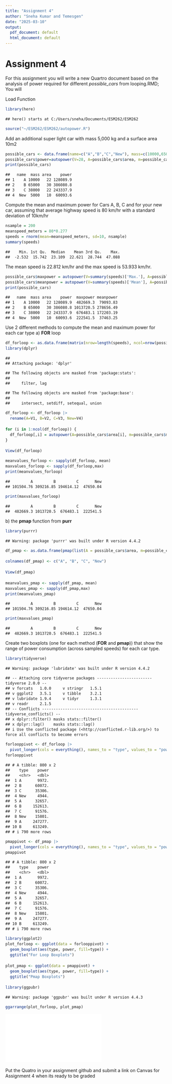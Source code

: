 ```yaml
---
title: "Assignment 4"
author: "Sneha Kumar and Temesgen"
date: "2025-03-10"
output:
  pdf_document: default
  html_document: default
---
```


# Assignment 4

For this assignment you will write a new Quartro document based on the analysis of power required for different *possible_cars* from looping.RMD; You will

Load Function


``` r
library(here)
```

```
## here() starts at C:/Users/sneha/Documents/ESM262/ESM262
```

``` r
source("~/ESM262/ESM262/autopower.R")
```

Add an additional super light car with mass 5,000 kg and a surface area 10m2


``` r
possible_cars <- data.frame(name=c("A","B","C","New"), mass=c(10000,65000,38000,5000), area=c(22,30,22,10))
possible_cars$power=autopower(V=28, A=possible_cars$area, m=possible_cars$mass)
print(possible_cars)
```

```
##   name  mass area    power
## 1    A 10000   22 128089.9
## 2    B 65000   30 386080.8
## 3    C 38000   22 243337.9
## 4  New  5000   10  60093.6
```

Compute the mean and maximum power for Cars A, B, C and for your new car, assuming that average highway speed is 80 km/hr with a standard deviation of 10km/hr


``` r
nsample = 200
meanspeed_meters = 80*0.277
speeds = rnorm(mean=meanspeed_meters, sd=10, nsample)
summary(speeds)
```

```
##    Min. 1st Qu.  Median    Mean 3rd Qu.    Max. 
##  -2.532  15.742  23.109  22.621  28.744  47.088
```

The mean speed is 22.812 km/hr and the max speed is 53.933 km/hr.


``` r
possible_cars$maxpower = autopower(V=summary(speeds)['Max.'], A=possible_cars$area, m=possible_cars$mass)
possible_cars$meanpower = autopower(V=summary(speeds)['Mean'], A=possible_cars$area, m=possible_cars$mass)
print(possible_cars)
```

```
##   name  mass area    power  maxpower meanpower
## 1    A 10000   22 128089.9  482669.3  79093.83
## 2    B 65000   30 386080.8 1013720.5 278656.49
## 3    C 38000   22 243337.9  676483.1 172203.19
## 4  New  5000   10  60093.6  222541.5  37463.25
```

Use 2 different methods to compute the mean and maximum power for each car type a) **FOR** loop


``` r
df_forloop <- as.data.frame(matrix(nrow=length(speeds), ncol=nrow(possible_cars)))
library(dplyr)
```

```
## 
## Attaching package: 'dplyr'
```

```
## The following objects are masked from 'package:stats':
## 
##     filter, lag
```

```
## The following objects are masked from 'package:base':
## 
##     intersect, setdiff, setequal, union
```

``` r
df_forloop <- df_forloop |>
  rename(A=V1, B=V2, C=V3, New=V4)

for (i in 1:ncol(df_forloop)) {
  df_forloop[,i] = autopower(A=possible_cars$area[i], m=possible_cars$mass[i], V=speeds)
}

View(df_forloop)
```


``` r
meanvalues_forloop <- sapply(df_forloop, mean)
maxvalues_forloop <- sapply(df_forloop,max)
print(meanvalues_forloop)
```

```
##         A         B         C       New 
## 101504.76 309216.85 194614.12  47650.04
```

``` r
print(maxvalues_forloop)
```

```
##         A         B         C       New 
##  482669.3 1013720.5  676483.1  222541.5
```

b)  the **pmap** function from **purr**


``` r
library(purrr)
```

```
## Warning: package 'purrr' was built under R version 4.4.2
```

``` r
df_pmap <- as.data.frame(pmap(list(A = possible_cars$area, m=possible_cars$mass), autopower, V=speeds))

colnames(df_pmap) <- c("A", "B", "C", "New")

View(df_pmap)

meanvalues_pmap <- sapply(df_pmap, mean)
maxvalues_pmap <- sapply(df_pmap,max)
print(meanvalues_pmap)
```

```
##         A         B         C       New 
## 101504.76 309216.85 194614.12  47650.04
```

``` r
print(maxvalues_pmap)
```

```
##         A         B         C       New 
##  482669.3 1013720.5  676483.1  222541.5
```

Create two boxplots (one for each method (**FOR** and **pmap**)) that show the range of power consumption (across sampled speeds) for each car type.


``` r
library(tidyverse)
```

```
## Warning: package 'lubridate' was built under R version 4.4.2
```

```
## -- Attaching core tidyverse packages ------------------------ tidyverse 2.0.0 --
## v forcats   1.0.0     v stringr   1.5.1
## v ggplot2   3.5.1     v tibble    3.2.1
## v lubridate 1.9.4     v tidyr     1.3.1
## v readr     2.1.5     
## -- Conflicts ------------------------------------------ tidyverse_conflicts() --
## x dplyr::filter() masks stats::filter()
## x dplyr::lag()    masks stats::lag()
## i Use the conflicted package (<http://conflicted.r-lib.org/>) to force all conflicts to become errors
```

``` r
forlooppivot <- df_forloop |>
  pivot_longer(cols = everything(), names_to = "type", values_to = "power")
forlooppivot
```

```
## # A tibble: 800 x 2
##    type    power
##    <chr>   <dbl>
##  1 A       9972.
##  2 B      60072.
##  3 C      35306.
##  4 New     4944.
##  5 A      32657.
##  6 B     152613.
##  7 C      91576.
##  8 New    15801.
##  9 A     247277.
## 10 B     613249.
## # i 790 more rows
```

``` r
pmappivot <- df_pmap |>
  pivot_longer(cols = everything(), names_to = "type", values_to = "power")
pmappivot
```

```
## # A tibble: 800 x 2
##    type    power
##    <chr>   <dbl>
##  1 A       9972.
##  2 B      60072.
##  3 C      35306.
##  4 New     4944.
##  5 A      32657.
##  6 B     152613.
##  7 C      91576.
##  8 New    15801.
##  9 A     247277.
## 10 B     613249.
## # i 790 more rows
```

``` r
library(ggplot2)
plot_forloop <- ggplot(data = forlooppivot) +
  geom_boxplot(aes(type, power, fill=type)) + 
  ggtitle("For Loop Boxplots")

plot_pmap <- ggplot(data = pmappivot) +
  geom_boxplot(aes(type, power, fill=type)) + 
  ggtitle("Pmap Boxplots")

library(ggpubr)
```

```
## Warning: package 'ggpubr' was built under R version 4.4.3
```

``` r
ggarrange(plot_forloop, plot_pmap)
```

![](Assignment-4_files/figure-latex/unnamed-chunk-8-1.pdf)<!-- --> 

Put the Quatro in your assignment github and submit a link on Canvas for Assignment 4 when its ready to be graded
